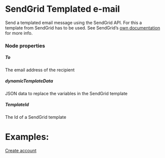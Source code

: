 # SendGrid Templated e-mail

Send a templated email message using the SendGrid API. For this a template from SendGrid has to be used. See SendGrid’s [own documentation](https://docs.sendgrid.com/) for more info.

### Node properties

##### To
The email address of the recipient
##### dynamicTemplateData
JSON data to replace the variables in the SendGrid template
##### TemplateId
The Id of a SendGrid template

# Examples:
[Create account](https://github.com/conneqtDocumentation/connectDocumentation/blob/main/Nodes/Examples/CreateAccount.md)
